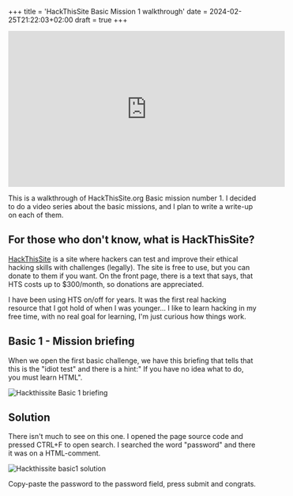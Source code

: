+++
title = 'HackThisSite Basic Mission 1 walkthrough'
date = 2024-02-25T21:22:03+02:00
draft = true
+++

<iframe width="560" height="315" src="https://www.youtube.com/embed/-Qxs45ZkEuw?si=eLxNPbzYxBM4t_sA" title="YouTube video player" frameborder="0" allow="accelerometer; autoplay; clipboard-write; encrypted-media; gyroscope; picture-in-picture; web-share" allowfullscreen></iframe>

This is a walkthrough of HackThisSite.org Basic mission number 1. I decided to do a video series about the basic missions, and I plan to write a write-up on each of them. 


## For those who don't know, what is HackThisSite?

[HackThisSite](https://hackthissite.org) is a site where hackers can test and improve their ethical hacking skills with challenges (legally). The site is free to use, but you can donate to them if you want. 
On the front page, there is a text that says, that HTS costs up to $300/month, so donations are appreciated. 

I have been using HTS on/off for years. It was the first real hacking resource that I got hold of when I was younger... I like to learn hacking in my free time, with no real goal for learning, I'm just curious how things work.

## Basic 1 - Mission briefing

When we open the first basic challenge, we have this briefing that tells that this is the "idiot test" and there is a hint:" If you have no idea what to do, you must learn HTML".

![Hackthissite Basic 1 briefing](/images/hts-basic1-walkthrough/basic1-mission-briefing.png "Basic mission 1 briefing")

## Solution

There isn't much to see on this one. I opened the page source code and pressed CTRL+F to open search. I searched the word "password" and there it was on a HTML-comment. 

![Hackthissite basic1 solution](/images/hts-basic1-walkthrough/basic1-solution.png "Basic mission 1 password in the source code")

Copy-paste the password to the password field, press submit and congrats.


